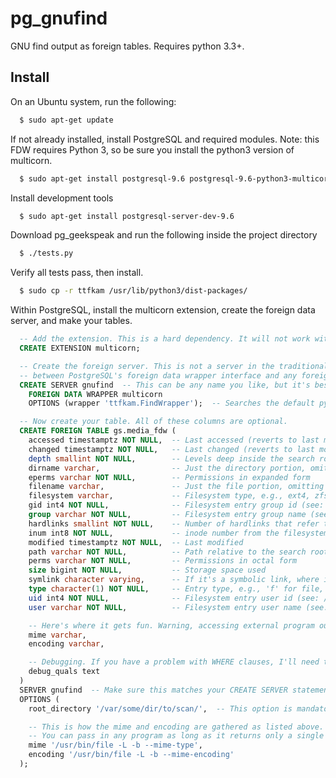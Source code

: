 # pg_gnufind
GNU find output as foreign tables. Requires python 3.3+.

## Install
On an Ubuntu system, run the following:

```bash
  $ sudo apt-get update
```

If not already installed, install PostgreSQL and required modules. Note: this FDW requires Python 3, so be sure
you install the python3 version of multicorn.

```bash
  $ sudo apt-get install postgresql-9.6 postgresql-9.6-python3-multicorn
```
Install development tools

```bash
  $ sudo apt-get install postgresql-server-dev-9.6
```
Download pg_geekspeak and run the following inside the project directory

```bash
  $ ./tests.py
```

Verify all tests pass, then install.

```bash
  $ sudo cp -r ttfkam /usr/lib/python3/dist-packages/
```

Within PostgreSQL, install the multicorn extension, create the foreign data server, and make your tables.

```sql
  -- Add the extension. This is a hard dependency. It will not work without it.
  CREATE EXTENSION multicorn;

  -- Create the foreign server. This is not a server in the traditional TCP/IP sense. This is a mapping
  -- between PostgreSQL's foreign data wrapper interface and any foreign tables you may create.
  CREATE SERVER gnufind  -- This can be any name you like, but it's best to be descriptive.
    FOREIGN DATA WRAPPER multicorn
    OPTIONS (wrapper 'ttfkam.FindWrapper');  -- Searches the default python path

  -- Now create your table. All of these columns are optional.
  CREATE FOREIGN TABLE gs.media_fdw (
    accessed timestamptz NOT NULL,  -- Last accessed (reverts to last modified if noatime is set)
    changed timestamptz NOT NULL,   -- Last changed (reverts to last modified if noctime is set)
    depth smallint NOT NULL,        -- Levels deep inside the search root
    dirname varchar,                -- Just the directory portion, omitting file
    eperms varchar NOT NULL,        -- Permissions in expanded form
    filename varchar,               -- Just the file portion, omitting directories
    filesystem varchar,             -- Filesystem type, e.g., ext4, zfs
    gid int4 NOT NULL,              -- Filesystem entry group id (see: /etc/group)
    group varchar NOT NULL,         -- Filesystem entry group name (see: /etc/group)
    hardlinks smallint NOT NULL,    -- Number of hardlinks that refer to this bag o' bytes
    inum int8 NOT NULL,             -- inode number from the filesystem
    modified timestamptz NOT NULL,  -- Last modified
    path varchar NOT NULL,          -- Path relative to the search root
    perms varchar NOT NULL,         -- Permissions in octal form
    size bigint NOT NULL,           -- Storage space used
    symlink character varying,      -- If it's a symbolic link, where it points to
    type character(1) NOT NULL,     -- Entry type, e.g., 'f' for file, 'd' for directory
    uid int4 NOT NULL,              -- Filesystem entry user id (see: /etc/passwd)
    user varchar NOT NULL,          -- Filesystem entry user name (see: /etc/passwd)

    -- Here's where it gets fun. Warning, accessing external program output hurts performance
    mime varchar,
    encoding varchar,

    -- Debugging. If you have a problem with WHERE clauses, I'll need this data to fix it.
    debug_quals text
  )
  SERVER gnufind  -- Make sure this matches your CREATE SERVER statement above
  OPTIONS (
    root_directory '/var/some/dir/to/scan/',  -- This option is mandatory!

    -- This is how the mime and encoding are gathered as listed above.
    -- You can pass in any program as long as it returns only a single line of text.
    mime '/usr/bin/file -L -b --mime-type',
    encoding '/usr/bin/file -L -b --mime-encoding'
  );
```

